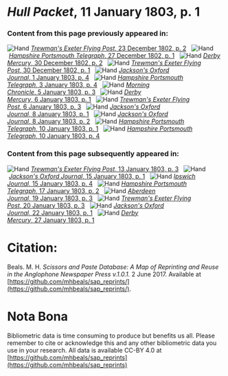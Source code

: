 # *Hull Packet*, 11 January 1803, p. 1  
  
### Content from this page previously appeared in:  
![Hand](http://scissorsandpaste.net/wp-content/uploads/2017/06/smallhandpointer.png) [*Trewman's Exeter Flying Post*, 23 December 1802, p. 2](https://mhbeals.github.io/sap_html/Trewman's-Exeter-Flying-Post/Trewman's-Exeter-Flying-Post-23-December-1802-p-2)  
![Hand](http://scissorsandpaste.net/wp-content/uploads/2017/06/smallhandpointer.png) [*Hampshire Portsmouth Telegraph*, 27 December 1802, p. 1](https://mhbeals.github.io/sap_html/Hampshire-Portsmouth-Telegraph/Hampshire-Portsmouth-Telegraph-27-December-1802-p-1)  
![Hand](http://scissorsandpaste.net/wp-content/uploads/2017/06/smallhandpointer.png) [*Derby Mercury*, 30 December 1802, p. 2](https://mhbeals.github.io/sap_html/Derby-Mercury/Derby-Mercury-30-December-1802-p-2)  
![Hand](http://scissorsandpaste.net/wp-content/uploads/2017/06/smallhandpointer.png) [*Trewman's Exeter Flying Post*, 30 December 1802, p. 1](https://mhbeals.github.io/sap_html/Trewman's-Exeter-Flying-Post/Trewman's-Exeter-Flying-Post-30-December-1802-p-1)  
![Hand](http://scissorsandpaste.net/wp-content/uploads/2017/06/smallhandpointer.png) [*Jackson's Oxford Journal*, 1 January 1803, p. 4](https://mhbeals.github.io/sap_html/Jackson's-Oxford-Journal/Jackson's-Oxford-Journal-1-January-1803-p-4)  
![Hand](http://scissorsandpaste.net/wp-content/uploads/2017/06/smallhandpointer.png) [*Hampshire Portsmouth Telegraph*, 3 January 1803, p. 4](https://mhbeals.github.io/sap_html/Hampshire-Portsmouth-Telegraph/Hampshire-Portsmouth-Telegraph-3-January-1803-p-4)  
![Hand](http://scissorsandpaste.net/wp-content/uploads/2017/06/smallhandpointer.png) [*Morning Chronicle*, 5 January 1803, p. 3](https://mhbeals.github.io/sap_html/Morning-Chronicle/Morning-Chronicle-5-January-1803-p-3)  
![Hand](http://scissorsandpaste.net/wp-content/uploads/2017/06/smallhandpointer.png) [*Derby Mercury*, 6 January 1803, p. 1](https://mhbeals.github.io/sap_html/Derby-Mercury/Derby-Mercury-6-January-1803-p-1)  
![Hand](http://scissorsandpaste.net/wp-content/uploads/2017/06/smallhandpointer.png) [*Trewman's Exeter Flying Post*, 6 January 1803, p. 3](https://mhbeals.github.io/sap_html/Trewman's-Exeter-Flying-Post/Trewman's-Exeter-Flying-Post-6-January-1803-p-3)  
![Hand](http://scissorsandpaste.net/wp-content/uploads/2017/06/smallhandpointer.png) [*Jackson's Oxford Journal*, 8 January 1803, p. 1](https://mhbeals.github.io/sap_html/Jackson's-Oxford-Journal/Jackson's-Oxford-Journal-8-January-1803-p-1)  
![Hand](http://scissorsandpaste.net/wp-content/uploads/2017/06/smallhandpointer.png) [*Jackson's Oxford Journal*, 8 January 1803, p. 2](https://mhbeals.github.io/sap_html/Jackson's-Oxford-Journal/Jackson's-Oxford-Journal-8-January-1803-p-2)  
![Hand](http://scissorsandpaste.net/wp-content/uploads/2017/06/smallhandpointer.png) [*Hampshire Portsmouth Telegraph*, 10 January 1803, p. 1](https://mhbeals.github.io/sap_html/Hampshire-Portsmouth-Telegraph/Hampshire-Portsmouth-Telegraph-10-January-1803-p-1)  
![Hand](http://scissorsandpaste.net/wp-content/uploads/2017/06/smallhandpointer.png) [*Hampshire Portsmouth Telegraph*, 10 January 1803, p. 4](https://mhbeals.github.io/sap_html/Hampshire-Portsmouth-Telegraph/Hampshire-Portsmouth-Telegraph-10-January-1803-p-4)  
  
### Content from this page subsequently appeared in:  
![Hand](http://scissorsandpaste.net/wp-content/uploads/2017/06/smallhandpointer.png) [*Trewman's Exeter Flying Post*, 13 January 1803, p. 3](https://mhbeals.github.io/sap_html/Trewman's-Exeter-Flying-Post/Trewman's-Exeter-Flying-Post-13-January-1803-p-3)  
![Hand](http://scissorsandpaste.net/wp-content/uploads/2017/06/smallhandpointer.png) [*Jackson's Oxford Journal*, 15 January 1803, p. 1](https://mhbeals.github.io/sap_html/Jackson's-Oxford-Journal/Jackson's-Oxford-Journal-15-January-1803-p-1)  
![Hand](http://scissorsandpaste.net/wp-content/uploads/2017/06/smallhandpointer.png) [*Ipswich Journal*, 15 January 1803, p. 4](https://mhbeals.github.io/sap_html/Ipswich-Journal/Ipswich-Journal-15-January-1803-p-4)  
![Hand](http://scissorsandpaste.net/wp-content/uploads/2017/06/smallhandpointer.png) [*Hampshire Portsmouth Telegraph*, 17 January 1803, p. 2](https://mhbeals.github.io/sap_html/Hampshire-Portsmouth-Telegraph/Hampshire-Portsmouth-Telegraph-17-January-1803-p-2)  
![Hand](http://scissorsandpaste.net/wp-content/uploads/2017/06/smallhandpointer.png) [*Aberdeen Journal*, 19 January 1803, p. 3](https://mhbeals.github.io/sap_html/Aberdeen-Journal/Aberdeen-Journal-19-January-1803-p-3)  
![Hand](http://scissorsandpaste.net/wp-content/uploads/2017/06/smallhandpointer.png) [*Trewman's Exeter Flying Post*, 20 January 1803, p. 3](https://mhbeals.github.io/sap_html/Trewman's-Exeter-Flying-Post/Trewman's-Exeter-Flying-Post-20-January-1803-p-3)  
![Hand](http://scissorsandpaste.net/wp-content/uploads/2017/06/smallhandpointer.png) [*Jackson's Oxford Journal*, 22 January 1803, p. 1](https://mhbeals.github.io/sap_html/Jackson's-Oxford-Journal/Jackson's-Oxford-Journal-22-January-1803-p-1)  
![Hand](http://scissorsandpaste.net/wp-content/uploads/2017/06/smallhandpointer.png) [*Derby Mercury*, 27 January 1803, p. 1](https://mhbeals.github.io/sap_html/Derby-Mercury/Derby-Mercury-27-January-1803-p-1)  


# Citation: 

Beals. M. H. *Scissors and Paste Database: A Map of Reprinting and Reuse in the Anglophone Newspaper Press v.1.0.1.* 2 June 2017. Available at [https://github.com/mhbeals/sap_reprints/](https://github.com/mhbeals/sap_reprints/). 

# Nota Bona

Bibliometric data is time consuming to produce but benefits us all. Please remember to cite or acknowledge this and any other bibliometric data you use in your research. All data is available CC-BY 4.0 at [https://github.com/mhbeals/sap_reprints](https://github.com/mhbeals/sap_reprints)
